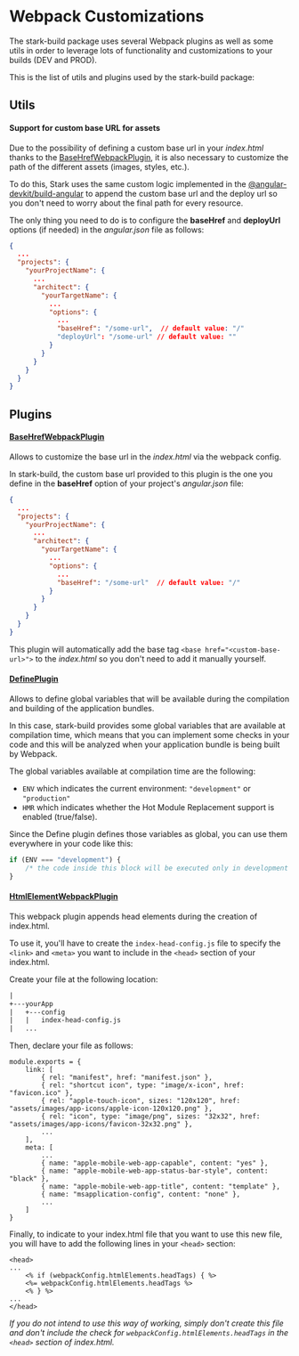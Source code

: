 # Webpack Customizations

The stark-build package uses several Webpack plugins as well as some utils in order to leverage lots of functionality and customizations to your builds (DEV and PROD).

This is the list of utils and plugins used by the stark-build package:

## Utils

#### Support for custom base URL for assets

Due to the possibility of defining a custom base url in your _index.html_ thanks to the [BaseHrefWebpackPlugin](https://github.com/dzonatan/base-href-webpack-plugin "BaseHrefWebpackPlugin"), it is also necessary to customize the path of the different assets (images, styles, etc.).

To do this, Stark uses the same custom logic implemented in the [@angular-devkit/build-angular](https://github.com/angular/devkit/blob/fe122511feada8d8c554799171e8e43bac950416/packages/angular_devkit/build_angular/src/angular-cli-files/models/webpack-configs/styles.ts "@angular-devkit/build-angular") to append the custom base url and the deploy url so you don't need to worry about the final path for every resource.

The only thing you need to do is to configure the **baseHref** and **deployUrl** options (if needed) in the _angular.json_ file as follows:

```json
{
  ...
  "projects": {
    "yourProjectName": {
      ...
      "architect": {
        "yourTargetName": {
          ...
          "options": {
            ...
            "baseHref": "/some-url",  // default value: "/"
            "deployUrl": "/some-url" // default value: ""
          }
        }
      }
    }
  }
}
```

## Plugins

#### [BaseHrefWebpackPlugin](https://github.com/dzonatan/base-href-webpack-plugin "BaseHrefWebpackPlugin")

Allows to customize the base url in the _index.html_ via the webpack config.

In stark-build, the custom base url provided to this plugin is the one you define in the **baseHref** option of your project's _angular.json_ file:

```json
{
  ...
  "projects": {
    "yourProjectName": {
      ...
      "architect": {
        "yourTargetName": {
          ...
          "options": {
            ...
            "baseHref": "/some-url"  // default value: "/"
          }
        }
      }
    }
  }
}
```

This plugin will automatically add the base tag `<base href="<custom-base-url>">` to the _index.html_ so you don't need to add it manually yourself.

#### [DefinePlugin](https://webpack.js.org/plugins/define-plugin)

Allows to define global variables that will be available during the compilation and building of the application bundles.

In this case, stark-build provides some global variables that are available at compilation time, which means that you can implement some checks in your code and this will be analyzed when your application bundle is being built by Webpack.

The global variables available at compilation time are the following:

-   `ENV` which indicates the current environment: `"development"` or `"production"`
-   `HMR` which indicates whether the Hot Module Replacement support is enabled (true/false).

Since the Define plugin defines those variables as global, you can use them everywhere in your code like this:

```typescript
if (ENV === "development") {
	/* the code inside this block will be executed only in development */
}
```


#### [HtmlElementWebpackPlugin](https://github.com/fulls1z3/html-elements-webpack-plugin "HtmlElementWebpackPlugin")

This webpack plugin appends head elements during the creation of index.html. 

To use it, you'll have to create the `index-head-config.js` file to specify the `<link>` and `<meta>` you want to include in the `<head>` section of your index.html. 

Create your file at the following location: 

```txt
|
+---yourApp
|  	+---config
|	|	index-head-config.js
|   ...
```

Then, declare your file as follows: 

````
module.exports = {
	link: [
		{ rel: "manifest", href: "manifest.json" },
		{ rel: "shortcut icon", type: "image/x-icon", href: "favicon.ico" },
		{ rel: "apple-touch-icon", sizes: "120x120", href: "assets/images/app-icons/apple-icon-120x120.png" },
		{ rel: "icon", type: "image/png", sizes: "32x32", href: "assets/images/app-icons/favicon-32x32.png" },
		...
	],
	meta: [
		...
		{ name: "apple-mobile-web-app-capable", content: "yes" },
		{ name: "apple-mobile-web-app-status-bar-style", content: "black" },
		{ name: "apple-mobile-web-app-title", content: "template" },
		{ name: "msapplication-config", content: "none" },
		...
	]
}
````

Finally, to indicate to your index.html file that you want to use this new file, 
you will have to add the following lines in your `<head>` section: 

````
<head>
...
	<% if (webpackConfig.htmlElements.headTags) { %>
	<%= webpackConfig.htmlElements.headTags %>
	<% } %>
...
</head>
````

_If you do not intend to use this way of working, simply don't create this file and
 don't include the check for `webpackConfig.htmlElements.headTags` in the `<head>` section of index.html._  



